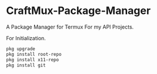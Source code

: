 # CraftMux-Package-Manager
A Package Manager for Termux For my API Projects.

For Initialization.
```bash
pkg upgrade
pkg install root-repo
pkg install x11-repo
pkg install git
```
```


```
